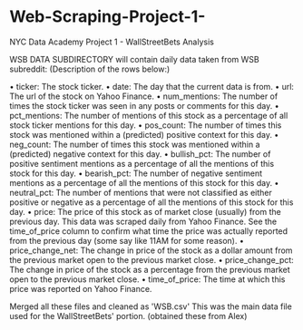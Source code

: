 # Web-Scraping-Project-1-

NYC Data Academy Project 1 - WallStreetBets Analysis

WSB DATA SUBDIRECTORY will contain daily data taken from WSB subreddit:
(Description of the rows below:)

•	ticker: The stock ticker.
•	date: The day that the current data is from.
•	url: The url of the stock on Yahoo Finance.
•	num_mentions: The number of times the stock ticker was seen in any posts or comments for this day.
•	pct_mentions: The number of mentions of this stock as a percentage of all stock ticker mentions for this day.
•	pos_count: The number of times this stock was mentioned within a (predicted) positive context for this day.
•	neg_count: The number of times this stock was mentioned within a (predicted) negative context for this day.
•	bullish_pct: The number of positive sentiment mentions as a percentage of all the mentions of this stock for this day.
•	bearish_pct: The number of negative sentiment mentions as a percentage of all the mentions of this stock for this day.
•	neutral_pct: The number of mentions that were not classified as either positive or negative as a percentage of all the mentions of this stock for this day.
•	price: The price of this stock as of market close (usually) from the previous day. This data was scraped daily from Yahoo Finance. See the time_of_price column to confirm what time the price was actually reported from the previous day (some say like 11AM for some reason).
•	price_change_net: The change in price of the stock as a dollar amount from the previous market open to the previous market close.
•	price_change_pct: The change in price of the stock as a percentage from the previous market open to the previous market close.
•	time_of_price: The time at which this price was reported on Yahoo Finance.

Merged all these files and cleaned as 'WSB.csv'  This was the main data file used for the WallStreetBets' portion. (obtained these from Alex)

